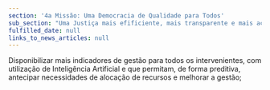 ```yaml
---
section: '4a Missão: Uma Democracia de Qualidade para Todos'
sub_section: "Uma Justiça mais efificiente, mais transparente e mais acessível"
fulfilled_date: null
links_to_news_articles: null
---
```


Disponibilizar mais indicadores de gestão para todos os intervenientes, com utilização de Inteligência Artificial e que permitam, de forma preditiva, antecipar necessidades de alocação de recursos e melhorar a gestão;